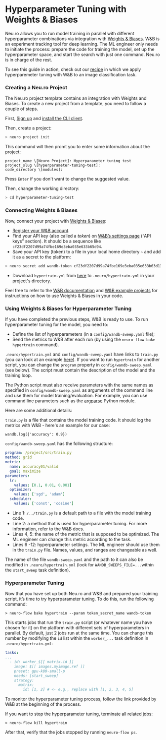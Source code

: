 # Hyperparameter Tuning with Weights & Biases

Neu.ro allows you to run model training in parallel with different hyperparameter combinations via integration with [Weights & Biases](https://www.wandb.com/). W&B is an experiment tracking tool for deep learning. The ML engineer only needs to initiate the process: prepare the code for training the model, set up the hyperparameter space, and start the search with just one command. Neu.ro is in charge of the rest.

To see this guide in action, check out our [recipe](https://github.com/neuromation/ml-recipe-hyperparam-wandb) in which we apply hyperparemeter tuning with W&B to an image classification task.

### Creating a Neu.ro Project

The Neu.ro project template contains an integration with Weights and Biases. To create a new project from a template, you need to follow a couple of steps. 

First, [Sign up](https://neu.ro/) and [install the CLI client](https://docs.neu.ro/getting-started#installing-cli).

Then, create a project:

```bash
> neuro project init
```

This command will then promt you to enter some information about the project:

```text
project_name \[Neuro Project]: Hyperparameter tuning test
project_slug \[hyperparameter-tuning-test]:
code_directory \[modules]:
```

Press `Enter` if you don't want to change the suggested value.

Then, change the working directory:

```bash
> cd hyperparameter-tuning-test
```

### Connecting Weights & Biases

Now, connect your project with [Weights & Biases](https://www.wandb.com/):

* [Register your W&B account](https://app.wandb.ai/login?signup=true).
* Find your API key \(also called a _token_\) on [W&B’s settings page](https://app.wandb.ai/settings) \(“API keys” section\). It should be a sequence like `cf23df2207d99a74fbe169e3eba035e633b65d94`.
* Save your API key \(token\) to a file in your local home directory `~` and add it as a secret to the platform:

```bash
> neuro secret add wandb-token cf23df2207d99a74fbe169e3eba035e633b63d13
```

* Download `hypertrain.yml` from [here](https://github.com/neuro-inc/ml-recipe-hyperparam-wandb/blob/master/.neuro/hypertrain.yml) to `.neuro/hypertrain.yml` in your project's directory.

Feel free to refer to the [W&B documentation](https://docs.wandb.com/library/api/examples) and [W&B example projects](https://github.com/wandb/examples) for instructions on how to use Weights & Biases in your code.

### Using Weights & Biases for Hyperparameter Tuning

If you have completed the previous steps, W&B is ready to use. To run hyperparameter tuning for the model, you need to:

* Define the list of hyperparameters \(in a `config/wandb-sweep.yaml` file\);
* Send the metrics to W&B after each run \(by using the `neuro-flow bake hypertrain` command\).

`.neuro/hypertrain.yml` and `config/wandb-sweep.yaml` have links to `train.py` \(you can look at an example [here](https://github.com/neuromation/ml-recipe-hyperparam-wandb/blob/66545469755b5b2bf74f461f5f6d91ed4d133d26/src/train.py)\). If you want to run `hypertrain` for another script, you can change the `program` property in `config/wandb-sweep.yaml` \(see below\). The script must contain the description of the model and the training loop.

The Python script must also receive parameters with the same names as specified in `config/wandb-sweep.yaml` as arguments of the command line and use them for model training/evaluation. For example, you can use command line parameters such as the [argparse](https://docs.python.org/3/library/argparse.html) Python module.

Here are some additional details:

`train.py` is a file that contains the model training code. It should log the metrics with W&B - here's an example for our case:

```text
wandb.log({'accuracy': 0.9})
```

`config/wandb-sweep.yaml` has the following structure:

```yaml
program: /project/src/train.py
method: grid
metric:
  name: accuracy01/valid
  goal: maximize
parameters:
  lr:
    values: [0.1, 0.01, 0.001]
  optimizer:
    values: ['sgd', 'adam']
  scheduler:
    values: ['const', 'cosine']
```

* Line 1: `/../train.py` is a default path to a file with the model training code.
* Line 2: a method that is used for hyperparameter tuning. For more information, refer to the W&B docs.
* Lines 4, 5: the name of the metric that is supposed to be optimized. The ML engineer can change this metric according to the task.
* Lines 6 -12: hyperparameter settings. The ML engineer should use them in the `train.py` file. Names, values, and ranges are changeable as well.

The name of the file `wandb-sweep.yaml` and the path to it can also be modified in `.neuro/hypertrain.yml` \(look for `WANDB_SWEEPS_FILE=...`within the `start_sweep` task definition\).

### Hyperparameter Tuning

Now that you have set up both Neu.ro and W&B and prepared your training script, it’s time to try hyperparameter tuning. To do this, run the following command:

```text
> neuro-flow bake hypertrain --param token_secret_name wandb-token
```

This starts jobs that run the `train.py` script \(or whatever name you have chosen for it\) on the platform with different sets of hyperparameters in parallel. By default, just 2 jobs run at the same time. You can change this number by modifying the `id` list within the `worker_...` task definition in `.neuro/hypertrain.yml`:

```yaml
tasks:
...
  - id: worker_$[[ matrix.id ]]
    image: $[[ images.myimage.ref ]]
    preset: gpu-k80-small-p
    needs: [start_sweep]
    strategy:
      matrix:
        id: [1, 2] # <- e.g., replace with [1, 2, 3, 4, 5]
```

To monitor the hyperparameter tuning process, follow the link provided by W&B at the beginning of the process.

If you want to stop the hyperparameter tuning, terminate all related jobs:

```text
> neuro-flow kill hypertrain
```

After that, verify that the jobs stopped by running `neuro-flow ps`.

